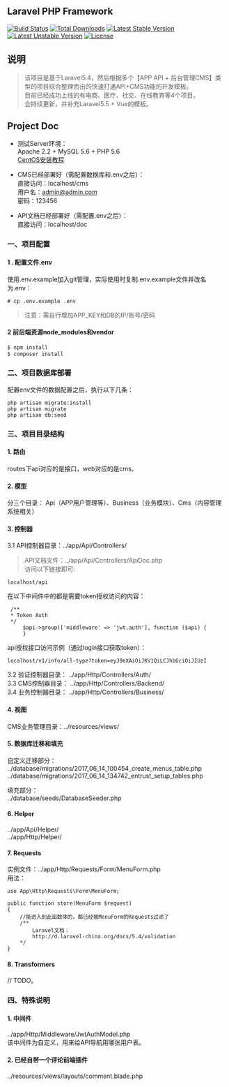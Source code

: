 ## Laravel PHP Framework

[![Build Status](https://travis-ci.org/laravel/framework.svg)](https://travis-ci.org/laravel/framework)
[![Total Downloads](https://poser.pugx.org/laravel/framework/d/total.svg)](https://packagist.org/packages/laravel/framework)
[![Latest Stable Version](https://poser.pugx.org/laravel/framework/v/stable.svg)](https://packagist.org/packages/laravel/framework)
[![Latest Unstable Version](https://poser.pugx.org/laravel/framework/v/unstable.svg)](https://packagist.org/packages/laravel/framework)
[![License](https://poser.pugx.org/laravel/framework/license.svg)](https://packagist.org/packages/laravel/framework)

## 说明
> 该项目是基于Laravel5.4，然后根据多个【APP API + 后台管理CMS】类型的项目综合整理而出的快速打通API+CMS功能的开发模板。  
目前已经成功上线的有电商、医疗、社交、在线教育等4个项目。  
会持续更新，并补充Laravel5.5 + Vue的模板。  

## Project Doc  
- 测试Server环境：  
Apache 2.2 + MySQL 5.6 + PHP 5.6  
[CentOS安装教程](http://mvpxuan.lofter.com/post/230e17_94f2efe)

- CMS已经部署好（需配置数据库和.env之后）：  
直接访问：localhost/cms  
用户名：admin@admin.com  
密码：123456  

- API文档已经部署好（需配置.env之后）：  
直接访问：localhost/doc


### 一、项目配置
#### 1 . 配置文件.env
使用.env.example加入git管理，实际使用时复制.env.example文件并改名为.env：  

    # cp .env.example .env
> 注意：需自行增加APP_KEY和DB的IP/账号/密码

#### 2 前后端资源node_modules和vendor
```bash
$ npm install
$ composer install
```

### 二、项目数据库部署
配置env文件的数据配置之后，执行以下几条：
```$xslt
php artisan migrate:install
php artisan migrate
php artisan db:seed
```
    
### 三、项目目录结构
#### 1. 路由
routes下api对应的是接口，web对应的是cms。

#### 2. 模型
分三个目录：
Api（APP用户管理等）、Business（业务模块）、Cms（内容管理系统相关）

#### 3. 控制器
3.1 API控制器目录：../app/Api/Controllers/  
> API文档文件：../app/Api/Controllers/ApiDoc.php  
> 访问以下链接即可:  
    
    localhost/api

在以下中间件中的都是需要token授权访问的内容：

     /**
     * Token Auth
     */
         $api->group(['middleware' => 'jwt.auth'], function ($api) {
         }

api授权接口访问示例（通过login接口获取token）：

    localhost/v1/info/all-type?token=eyJ0eXAiOiJKV1QiLCJhbGciOiJIUzI


3.2 验证控制器目录： ../app/Http/Controllers/Auth/  
3.3 CMS控制器目录： ../app/Http/Controllers/Backend/  
3.4 业务控制器目录： ../app/Http/Controllers/Business/

#### 4. 视图
CMS业务管理目录：../resources/views/

#### 5. 数据库迁移和填充
自定义迁移部分：  
../database/migrations/2017_06_14_100454_create_menus_table.php  
../database/migrations/2017_06_14_134742_entrust_setup_tables.php

填充部分：  
../database/seeds/DatabaseSeeder.php

#### 6. Helper
../app/Api/Helper/  
../app/Http/Helper/

#### 7. Requests
实例文件：../app/Http/Requests/Form/MenuForm.php  
用法：

    use App\Http\Requests\Form\MenuForm;

    public function store(MenuForm $request)
    {
        //能进入到此函数体的，都已经被MenuForm的Requests过滤了
        /**
            Laravel文档：
            http://d.laravel-china.org/docs/5.4/validation
        */
    }

#### 8. Transformers
// TODO。


### 四、特殊说明
#### 1. 中间件
../app/Http/Middleware/JwtAuthModel.php  
该中间件为自定义，用来给API导航用哪张用户表。

#### 2. 已经自带一个评论前端插件
../resources/views/layouts/comment.blade.php
